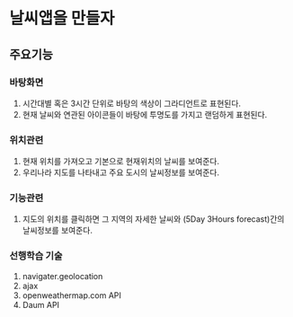 # 날씨앱을 만들자

## 주요기능

### 바탕화면
1. 시간대별 혹은 3시간 단위로 바탕의 색상이 그라디언트로 표현된다.
2. 현재 날씨와 연관된 아이콘들이 바탕에 투명도를 가지고 랜덤하게 표현된다.

### 위치관련
1. 현재 위치를 가져오고 기본으로 현재위치의 날씨를 보여준다.
2. 우리나라 지도를 나타내고 주요 도시의 날씨정보를 보여준다.

### 기능관련
1. 지도의 위치를 클릭하면 그 지역의 자세한 날씨와 (5Day 3Hours forecast)간의 날씨정보를 보여준다.

### 선행학습 기술
1. navigater.geolocation
2. ajax
3. openweathermap.com API
4. Daum API